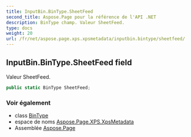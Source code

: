 ```yaml
---
title: InputBin.BinType.SheetFeed
second_title: Aspose.Page pour la référence de l'API .NET
description: BinType champ. Valeur SheetFeed.
type: docs
weight: 20
url: /fr/net/aspose.page.xps.xpsmetadata/inputbin.bintype/sheetfeed/
---
```

## InputBin.BinType.SheetFeed field

Valeur SheetFeed.

```csharp
public static BinType SheetFeed;
```

### Voir également

* class [BinType](../)
* espace de noms [Aspose.Page.XPS.XpsMetadata](../../inputbin.bintype/)
* Assemblée [Aspose.Page](../../../)


